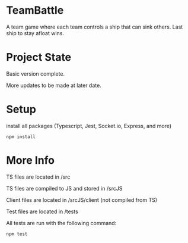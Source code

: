 # TeamBattle

A team game where each team controls a ship that can sink others. Last
ship to stay afloat wins.

# Project State

Basic version complete.

More updates to be made at later date.

# Setup

install all packages (Typescript, Jest, Socket.io, Express, and more)

``` 
npm install 
```

# More Info

TS files are located in /src 

TS files are compiled to JS and stored in /srcJS

Client files are located in /srcJS/client (not compiled from TS)

Test files are located in /tests

All tests are run with the following command:
```
npm test
```


